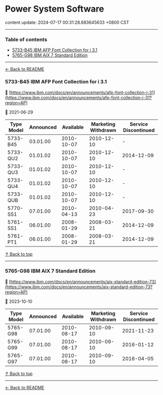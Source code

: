 # Power System Software

content update: 2024-07-17 00:31:28.683645633 +0800 CST

---

### Table of contents


- [5733-B45 IBM AFP Font Collection for i 3.1](#5733-b45-ibm-afp-font-collection-for-i-31)
- [5765-G98 IBM AIX 7 Standard Edition](#5765-g98-ibm-aix-7-standard-edition)

---

[← Back to README](../README.md)





### 5733-B45 IBM AFP Font Collection for i 3.1

🔗 [https://www.ibm.com/docs/en/announcements/afp-font-collection-i-31](https://www.ibm.com/docs/en/announcements/afp-font-collection-i-31?region=AP)

📅 2021-06-29

| Type Model | Announced | Available | Marketing Withdrawn | Service Discontinued |
| --- | --- | --- | --- | --- |
| 5733-B45 | 03.01.00 | 2010-10-07 | 2010-12-10 | - |
| 5733-QU2 | 01.01.02 | 2010-10-07 | 2010-12-10 | 2014-12-09 |
| 5733-QU3 | 01.01.02 | 2010-10-07 | 2010-12-10 | - |
| 5733-QU4 | 01.01.02 | 2010-10-07 | 2010-12-10 | - |
| 5733-QUB | 01.01.02 | 2010-10-07 | 2010-12-10 | - |
| 5770-SS1 | 07.01.00 | 2010-04-13 | 2010-04-23 | 2017-09-30 |
| 5761-SS1 | 06.01.00 | 2008-01-29 | 2008-03-21 | 2014-12-09 |
| 5761-PT1 | 06.01.00 | 2008-01-29 | 2008-03-21 | 2014-12-09 |






[↑ Back to top](#table-of-contents)

---





### 5765-G98 IBM AIX 7 Standard Edition

🔗 [https://www.ibm.com/docs/en/announcements/aix-standard-edition-73](https://www.ibm.com/docs/en/announcements/aix-standard-edition-73?region=AP)

📅 2023-10-10

| Type Model | Announced | Available | Marketing Withdrawn | Service Discontinued |
| --- | --- | --- | --- | --- |
| 5765-G98 | 07.01.00 | 2010-08-17 | 2010-09-10 | 2021-11-23 |
| 5765-G99 | 07.01.00 | 2010-08-17 | 2010-09-10 | 2016-01-12 |
| 5765-G97 | 07.01.00 | 2010-08-17 | 2010-09-10 | 2016-04-05 |






[↑ Back to top](#table-of-contents)

---



[← Back to README](../README.md)